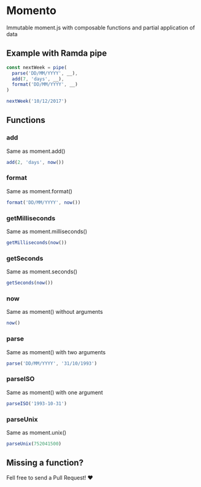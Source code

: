 # Momento

Immutable moment.js with composable functions and partial application of data

## Example with Ramda pipe

```js
const nextWeek = pipe(
  parse('DD/MM/YYYY', __),
  add(7, 'days', __),
  format('DD/MM/YYYY', __)
)

nextWeek('10/12/2017')
```

## Functions

### add

Same as moment.add()

```js
add(2, 'days', now())
```

### format

Same as moment.format()

```js
format('DD/MM/YYYY', now())
```

### getMilliseconds

Same as moment.milliseconds()

```js
getMilliseconds(now())
```

### getSeconds

Same as moment.seconds()

```js
getSeconds(now())
```

### now

Same as moment() without arguments

```js
now()
```

### parse

Same as moment() with two arguments

```js
parse('DD/MM/YYYY', '31/10/1993')
```

### parseISO

Same as moment() with one argument

```js
parseISO('1993-10-31')
```

### parseUnix

Same as moment.unix()

```js
parseUnix(752041500)
```

## Missing a function?

Fell free to send a Pull Request! :heart:

